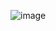 ![image](https://github.com/bishnoi322/bishnoi322/assets/127303041/9310e5c2-479f-4625-94f2-bc7e20c0d425)

<!--
**bishnoi322/bishnoi322** is a ✨ _special_ ✨ repository because its `README.md` (this file) appears on your GitHub profile.

Here are some ideas to get you started:

- 🔭 I’m currently working on ...
- 🌱 I’m currently learning ...
- 👯 I’m looking to collaborate on ...
- 🤔 I’m looking for help with ...
- 💬 Ask me about ...
- 📫 How to reach me: ...
- 😄 Pronouns: ...
- ⚡ Fun fact: ...
-->
